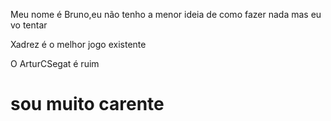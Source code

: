 Meu nome é Bruno,eu não tenho a menor ideia de como fazer nada mas eu vo tentar


Xadrez é o melhor jogo existente


O ArturCSegat é ruim

# sou muito carente
